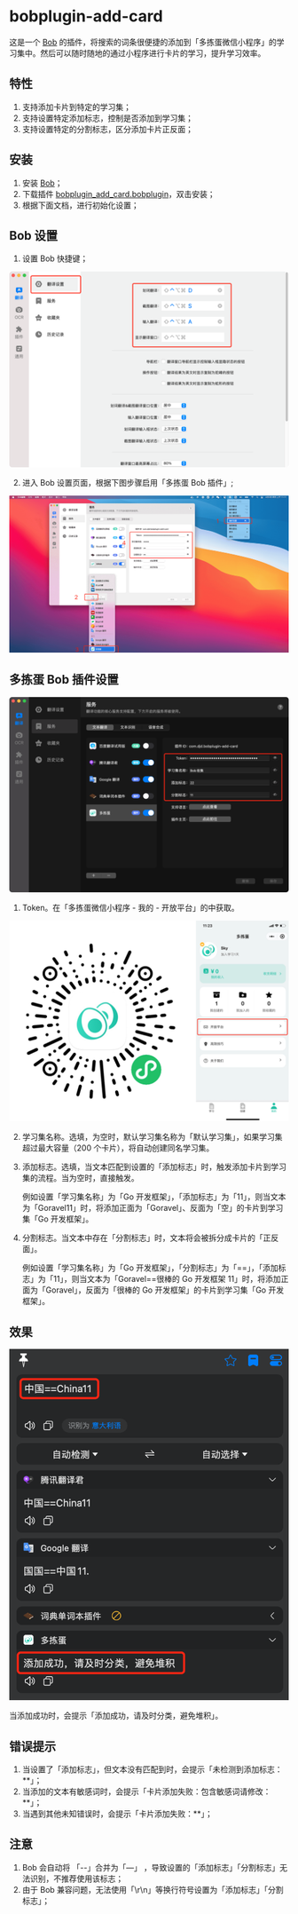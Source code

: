 # bobplugin-add-card

这是一个 [Bob](https://github.com/ripperhe/Bob) 的插件，将搜索的词条很便捷的添加到「多拣蛋微信小程序」的学习集中。然后可以随时随地的通过小程序进行卡片的学习，提升学习效率。

## 特性

1. 支持添加卡片到特定的学习集；
2. 支持设置特定添加标志，控制是否添加到学习集；
3. 支持设置特定的分割标志，区分添加卡片正反面；

## 安装

1. 安装 [Bob](https://github.com/ripperhe/Bob)；
2. 下载插件 [bobplugin_add_card.bobplugin](https://github.com/duo-jian-dan/bobplugin-add-card/releases/download/1.0.1/bobplugin-add-card.bobplugin)，双击安装；
3. 根据下面文档，进行初始化设置；

## Bob 设置

1. 设置 Bob 快捷键；

![](./images/1.png)

2. 进入 Bob 设置页面，根据下图步骤启用「多拣蛋 Bob 插件」;

![](./images/2.png)

## 多拣蛋 Bob 插件设置

![](./images/3.png)

1. Token。在「多拣蛋微信小程序 - 我的 - 开放平台」的中获取。

![](./images/4.png)

2. 学习集名称。选填，为空时，默认学习集名称为「默认学习集」，如果学习集超过最大容量（200 个卡片），将自动创建同名学习集。

3. 添加标志。选填，当文本匹配到设置的「添加标志」时，触发添加卡片到学习集的流程。当为空时，直接触发。

   例如设置「学习集名称」为「Go 开发框架」，「添加标志」为「11」，则当文本为「Goravel11」时，将添加正面为「Goravel」、反面为「空」的卡片到学习集「Go 开发框架」。

4. 分割标志。当文本中存在「分割标志」时，文本将会被拆分成卡片的「正反面」。

   例如设置「学习集名称」为「Go 开发框架」，「分割标志」为「==」，「添加标志」为「11」，则当文本为「Goravel==很棒的 Go 开发框架 11」时，将添加正面为「Goravel」，反面为「很棒的 Go 开发框架」的卡片到学习集「Go 开发框架」。

## 效果

![](./images/5.png)

当添加成功时，会提示「添加成功，请及时分类，避免堆积」。

## 错误提示

1. 当设置了「添加标志」，但文本没有匹配到时，会提示「未检测到添加标志：\*\*」；
2. 当添加的文本有敏感词时，会提示「卡片添加失败：包含敏感词请修改：\*\*」；
3. 当遇到其他未知错误时，会提示「卡片添加失败：\*\*」；

## 注意

1. Bob 会自动将 「--」合并为「—」 ，导致设置的「添加标志」「分割标志」无法识别，不推荐使用该标志；
2. 由于 Bob 兼容问题，无法使用「\r\n」等换行符号设置为「添加标志」「分割标志」；

